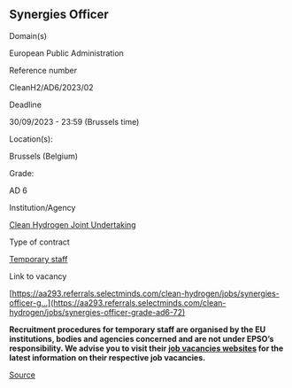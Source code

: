 Synergies Officer
-----------------

Domain(s)

European Public Administration

Reference number

CleanH2/AD6/2023/02

Deadline

30/09/2023 - 23:59 (Brussels time)

Location(s): 

Brussels (Belgium)

  

Grade: 

AD 6

  

Institution/Agency

[Clean Hydrogen Joint Undertaking](/en/institutions/clean-hydrogen-joint-undertaking)

Type of contract

[Temporary staff](/staff-categories#tab-Temporary%20staff)

Link to vacancy

[https://aa293.referrals.selectminds.com/clean-hydrogen/jobs/synergies-officer-g…](https://aa293.referrals.selectminds.com/clean-hydrogen/jobs/synergies-officer-grade-ad6-72)

**Recruitment procedures for temporary staff are organised by the EU institutions, bodies and agencies concerned and are not under EPSO’s responsibility. We advise you to visit their [job vacancies websites](https://european-union.europa.eu/institutions-law-budget/institutions-and-bodies/search-all-eu-institutions-and-bodies) for the latest information on their respective job vacancies.**

[Source](https://epso.europa.eu/en/job-opportunities/synergies-officer/cleanh2-ad6-2023-02)